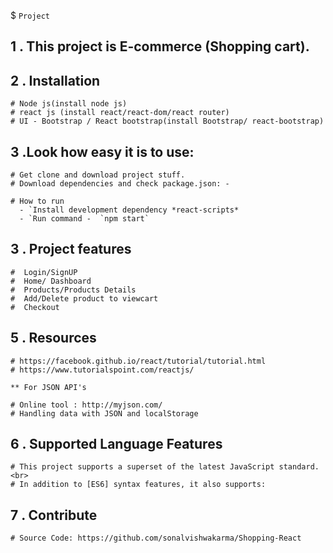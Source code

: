 $ `Project `

1 . This project is E-commerce (Shopping cart).
--------


2 . Installation
------------

    # Node js(install node js)
    # react js (install react/react-dom/react router)
    # UI - Bootstrap / React bootstrap(install Bootstrap/ react-bootstrap)


3 .Look how easy it is to use:
--------

    # Get clone and download project stuff.
    # Download dependencies and check package.json: -
     
    # How to run 
      - `Install development dependency *react-scripts*
      - `Run command -  `npm start`

3 . Project features
--------

    #  Login/SignUP
    #  Home/ Dashboard
    #  Products/Products Details
    #  Add/Delete product to viewcart
    #  Checkout


5 . Resources
---------
    # https://facebook.github.io/react/tutorial/tutorial.html
    # https://www.tutorialspoint.com/reactjs/  

    ** For JSON API's
   
    # Online tool : http://myjson.com/
    # Handling data with JSON and localStorage

6 .  Supported Language Features
----------

    # This project supports a superset of the latest JavaScript standard.<br>
    # In addition to [ES6] syntax features, it also supports:

7 . Contribute
----------

    # Source Code: https://github.com/sonalvishwakarma/Shopping-React

